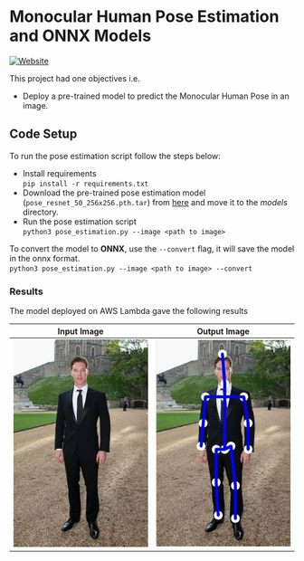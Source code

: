 # Monocular Human Pose Estimation and ONNX Models

[![Website](https://img.shields.io/badge/Website-green.svg)](http://orionai.s3-website.ap-south-1.amazonaws.com/pose)

This project had one objectives i.e.

- Deploy a pre-trained model to predict the Monocular Human Pose in an image.

## Code Setup

To run the pose estimation script follow the steps below:

- Install requirements  
  `pip install -r requirements.txt`
- Download the pre-trained pose estimation model (`pose_resnet_50_256x256.pth.tar`) from [here](https://drive.google.com/drive/folders/1g_6Hv33FG6rYRVLXx1SZaaHj871THrRW) and move it to the _models_ directory.
- Run the pose estimation script  
  `python3 pose_estimation.py --image <path to image>`

To convert the model to **ONNX**, use the `--convert` flag, it will save the model in the onnx format.  
`python3 pose_estimation.py --image <path to image> --convert`

### Results

The model deployed on AWS Lambda gave the following results

|                             Input Image                             |                             Output Image                             |
| :-----------------------------------------------------------------: | :------------------------------------------------------------------: |
| <img src="./images/input.jpg" width="250px" alt="centered image" /> | <img src="./images/output.jpg" width="250px" alt="centered image" /> |

<br />
